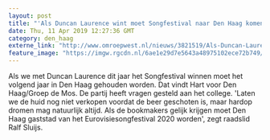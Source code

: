 ```yaml
---
layout: post
title: "'Als Duncan Laurence wint moet Songfestival naar Den Haag komen'"
date: Thu, 11 Apr 2019 12:27:36 GMT
category: den_haag
externe_link: "http://www.omroepwest.nl/nieuws/3821519/Als-Duncan-Laurence-wint-moet-Songfestival-naar-Den-Haag-komen"
feature_image: "https://imgw.rgcdn.nl/6ae1e29d7e5643a48975102ece72b749/opener/3821531.jpg"
---
```


Als we met Duncan Laurence dit jaar het Songfestival winnen moet het volgend jaar in Den Haag gehouden worden. Dat vindt Hart voor Den Haag/Groep de Mos. De partij heeft vragen gesteld aan het college. 'Laten we de huid nog niet verkopen voordat de beer geschoten is, maar hardop dromen mag natuurlijk altijd. Als de bookmakers gelijk krijgen moet Den Haag gaststad van het Eurovisiesongfestival 2020 worden', zegt raadslid Ralf Sluijs.
